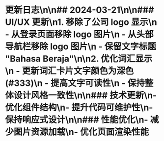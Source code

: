 # 更新日志\n\n## 2024-03-21\n\n### UI/UX 更新\n1. 移除了公司 logo 显示\n   - 从登录页面移除 logo 图片\n   - 从头部导航栏移除 logo 图片\n   - 保留文字标题 "Bahasa Beraja"\n\n2. 优化词汇显示\n   - 更新词汇卡片文字颜色为深色 (#333)\n   - 提高文字可读性\n   - 保持整体设计风格一致性\n\n### 技术更新\n- 优化组件结构\n- 提升代码可维护性\n- 保持响应式设计\n\n### 性能优化\n- 减少图片资源加载\n- 优化页面渲染性能
